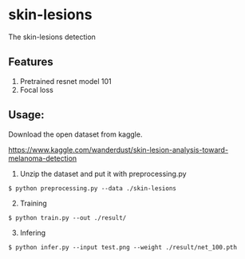 # skin-lesions
The skin-lesions detection


## Features
1. Pretrained resnet model 101
2. Focal loss

## Usage:
Download the open dataset from kaggle.

https://www.kaggle.com/wanderdust/skin-lesion-analysis-toward-melanoma-detection 

1. Unzip the dataset and put it with preprocessing.py

`$ python preprocessing.py --data ./skin-lesions`

2. Training

`$ python train.py --out ./result/`

3. Infering


`$ python infer.py --input test.png --weight ./result/net_100.pth`